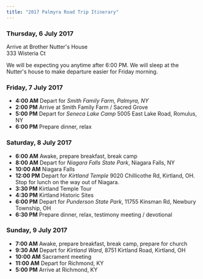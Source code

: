 ```yaml
---
title: "2017 Palmyra Road Trip Itinerary"
---
```


### Thursday, 6 July 2017

Arrive at Brother Nutter's House  
333 Wisteria Ct  

We will be expecting you anytime after 6:00 PM.  We will sleep at the Nutter's house to make departure easier for Friday morning.

### Friday, 7 July 2017

* **4:00 AM** Depart for _Smith Family Farm, Palmyra, NY_
* **2:00 PM** Arrive at Smith Family Farm / Sacred Grove
* **5:00 PM** Depart for _Seneca Lake Camp_ 5005 East Lake Road, Romulus, NY
* **6:00 PM** Prepare dinner, relax

### Saturday, 8 July 2017

* **6:00 AM** Awake, prepare breakfast, break camp
* **8:00 AM** Depart for _Niagara Falls State Park_, Niagara Falls, NY
* **10:00 AM** Niagara Falls
* **12:00 PM** Depart for _Kirtland Temple_ 9020 Chillicothe Rd, Kirtland, OH. Stop for lunch on the way out of Niagara.
* **3:30 PM** Kirtland Temple Tour
* **4:30 PM** Kirtland Historic Sites
* **6:00 PM** Depart for _Punderson State Park_, 11755 Kinsman Rd, Newbury Township, OH
* **6:30 PM** Prepare dinner, relax, testimony meeting / devotional

### Sunday, 9 July 2017

* **7:00 AM** Awake, prepare breakfast, break camp, prepare for church
* **9:30 AM** Depart for _Kirtland Ward_, 8751 Kirtland Road, Kirtland, OH
* **10:00 AM** Sacrament meeting
* **11:00 AM** Depart for Richmond, KY 
* **5:00 PM** Arrive at Richmond, KY